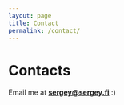 ```yaml
---
layout: page
title: Contact
permalink: /contact/
---
```


# Contacts

Email me at **[sergey@sergey.fi](mailto:sergey@sergey.fi)** :)
